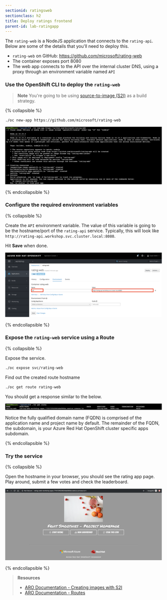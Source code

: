 ```yaml
---
sectionid: ratingsweb
sectionclass: h2
title: Deploy ratings frontend
parent-id: lab-ratingapp
---
```


The `rating-web` is a NodeJS application that connects to the `rating-api`. Below are some of the details that you'll need to deploy this.

- `rating-web` on GitHub: <https://github.com/microsoft/rating-web>
- The container exposes port 8080
- The web app connects to the API over the internal cluster DNS, using a proxy through an environment variable named `API`

### Use the OpenShift CLI to deploy the `rating-web`

> **Note** You're going to be using [source-to-image (S2I)](#source-to-image-s2i) as a build strategy.

{% collapsible %}

```sh
./oc new-app https://github.com/microsoft/rating-web
```

![Create rating-web using oc cli](media/oc-newapp-ratingweb.png)

{% endcollapsible %}

### Configure the required environment variables

{% collapsible %}

Create the `API` environment variable. The value of this variable is going to be the hostname/port of the `rating-api` service. Typically, this will look like `http://rating-api.workshop.svc.cluster.local:8080`.

Hit **Save** when done.

![Create an API environment variable](media/rating-web-envvars.png)

{% endcollapsible %}

### Expose the `rating-web` service using a Route

{% collapsible %}

Expose the service.

```sh
./oc expose svc/rating-web
```

Find out the created route hostname

```sh
./oc get route rating-web
```

You should get a response similar to the below.

![Retrieve the created route](media/oc-get-route.png)

Notice the fully qualified domain name (FQDN) is comprised of the application name and project name by default. The remainder of the FQDN, the subdomain, is your Azure Red Hat OpenShift cluster specific apps subdomain.

{% endcollapsible %}

### Try the service

{% collapsible %}

Open the hostname in your browser, you should see the rating app page. Play around, submit a few votes and check the leaderboard.

![rating-web homepage](media/rating-web-homepage.png)

{% endcollapsible %}

> **Resources**
> * [ARO Documentation - Creating images with S2I](https://docs.openshift.com/aro/creating_images/s2i.html)
> * [ARO Documentation - Routes](https://docs.openshift.com/aro/dev_guide/routes.html)
